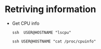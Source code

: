 
# Retriving information

- Get CPU info

    ```
    ssh  USER@HOSTNAME "lscpu"
    ```
    
    ```
    ssh USER@HOSTNAME "cat /proc/cpuinfo"
    ```

